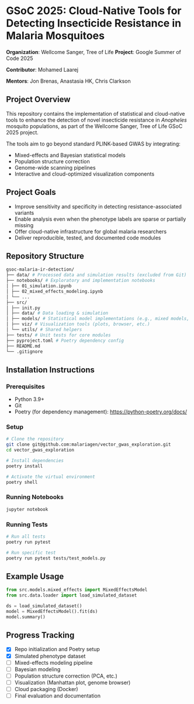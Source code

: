# GSoC 2025: Cloud-Native Tools for Detecting Insecticide Resistance in Malaria Mosquitoes

**Organization**: Wellcome Sanger, Tree of Life
**Project**: Google Summer of Code 2025

**Contributor**: Mohamed Laarej

**Mentors**: Jon Brenas, Anastasia HK, Chris Clarkson

## Project Overview

This repository contains the implementation of statistical and cloud-native tools to enhance the detection of novel insecticide resistance in *Anopheles* mosquito populations, as part of the Wellcome Sanger, Tree of Life GSoC 2025 project.

The tools aim to go beyond standard PLINK-based GWAS by integrating:

- Mixed-effects and Bayesian statistical models  
- Population structure correction  
- Genome-wide scanning pipelines  
- Interactive and cloud-optimized visualization components

## Project Goals

- Improve sensitivity and specificity in detecting resistance-associated variants  
- Enable analysis even when the phenotype labels are sparse or partially missing  
- Offer cloud-native infrastructure for global malaria researchers  
- Deliver reproducible, tested, and documented code modules  

## Repository Structure
```bash
gsoc-malaria-ir-detection/
├── data/ # Processed data and simulation results (excluded from Git)
├── notebooks/ # Exploratory and implementation notebooks
│ ├── 01_simulation.ipynb
│ ├── 02_mixed_effects_modeling.ipynb
│ └── ...
├── src/
│ ├── init.py
│ ├── data/ # Data loading & simulation
│ ├── models/ # Statistical model implementations (e.g., mixed models, Bayesian)
│ ├── viz/ # Visualization tools (plots, browser, etc.)
│ └── utils/ # Shared helpers
├── tests/ # Unit tests for core modules
├── pyproject.toml # Poetry dependency config
├── README.md
└── .gitignore
```

## Installation Instructions

### Prerequisites
- Python 3.9+
- Git
- Poetry (for dependency management): https://python-poetry.org/docs/

### Setup

```bash
# Clone the repository
git clone git@github.com:malariagen/vector_gwas_exploration.git
cd vector_gwas_exploration

# Install dependencies
poetry install

# Activate the virtual environment
poetry shell
```
### Running Notebooks
```bash
jupyter notebook
```
### Running Tests
```bash
# Run all tests
poetry run pytest

# Run specific test
poetry run pytest tests/test_models.py
```

## Example Usage
```python
from src.models.mixed_effects import MixedEffectsModel
from src.data.loader import load_simulated_dataset

ds = load_simulated_dataset()
model = MixedEffectsModel().fit(ds)
model.summary()
```

## Progress Tracking

- [x] Repo initialization and Poetry setup
- [x] Simulated phenotype dataset
- [ ] Mixed-effects modeling pipeline
- [ ] Bayesian modeling
- [ ] Population structure correction (PCA, etc.)
- [ ] Visualization (Manhattan plot, genome browser)
- [ ] Cloud packaging (Docker)
- [ ] Final evaluation and documentation
